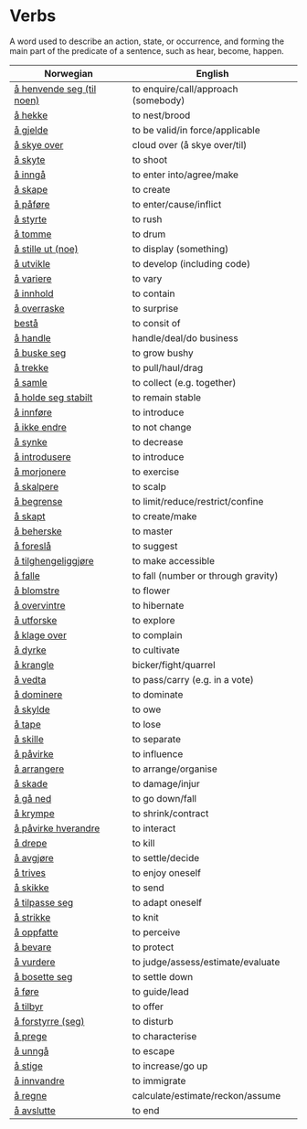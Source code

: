 # Verbs

A word used to describe an action, state, or occurrence, and forming the main part of the predicate of a sentence, such as hear, become, happen.

| Norwegian | English |
| --- | --- |
| [å henvende seg (til noen)](https://www.ordnett.no/search?language=no&phrase=å%20henvende%20seg%20(til%20noen)) | to enquire/call/approach (somebody) |
| [å hekke](https://www.ordnett.no/search?language=no&phrase=å%20hekke) | to nest/brood |
| [å gjelde](https://www.ordnett.no/search?language=no&phrase=å%20gjelde) | to be valid/in force/applicable |
| [å skye over](https://www.ordnett.no/search?language=no&phrase=å%20skye%20over) | cloud over (å skye over/til) |
| [å skyte](https://www.ordnett.no/search?language=no&phrase=å%20skyte) | to shoot |
| [å inngå](https://www.ordnett.no/search?language=no&phrase=å%20inngå) | to enter into/agree/make |
| [å skape](https://www.ordnett.no/search?language=no&phrase=å%20skape) | to create |
| [å påføre](https://www.ordnett.no/search?language=no&phrase=å%20påføre) | to enter/cause/inflict |
| [å styrte](https://www.ordnett.no/search?language=no&phrase=å%20styrte) | to rush |
| [å tomme](https://www.ordnett.no/search?language=no&phrase=å%20tomme) | to drum |
| [å stille ut (noe)](https://www.ordnett.no/search?language=no&phrase=å%20stille%20ut%20(noe)) | to display (something) |
| [å utvikle](https://www.ordnett.no/search?language=no&phrase=å%20utvikle) | to develop (including code) |
| [å variere](https://www.ordnett.no/search?language=no&phrase=å%20variere) | to vary |
| [å innhold](https://www.ordnett.no/search?language=no&phrase=å%20innhold) | to contain |
| [å overraske](https://www.ordnett.no/search?language=no&phrase=å%20overraske) | to surprise |
| [bestå](https://www.ordnett.no/search?language=no&phrase=bestå) | to consit of |
| [å handle](https://www.ordnett.no/search?language=no&phrase=å%20handle) | handle/deal/do business |
| [å buske seg](https://www.ordnett.no/search?language=no&phrase=å%20buske%20seg) | to grow bushy |
| [å trekke](https://www.ordnett.no/search?language=no&phrase=å%20trekke) | to pull/haul/drag |
| [å samle](https://www.ordnett.no/search?language=no&phrase=å%20samle) | to collect (e.g. together) |
| [å holde seg stabilt](https://www.ordnett.no/search?language=no&phrase=å%20holde%20seg%20stabilt) | to remain stable |
| [å innføre](https://www.ordnett.no/search?language=no&phrase=å%20innføre) | to introduce |
| [å ikke endre](https://www.ordnett.no/search?language=no&phrase=å%20ikke%20endre) | to not change |
| [å synke](https://www.ordnett.no/search?language=no&phrase=å%20synke) | to decrease |
| [å introdusere](https://www.ordnett.no/search?language=no&phrase=å%20introdusere) | to introduce |
| [å morjonere](https://www.ordnett.no/search?language=no&phrase=å%20morjonere) | to exercise |
| [å skalpere](https://www.ordnett.no/search?language=no&phrase=å%20skalpere) | to scalp |
| [å begrense](https://www.ordnett.no/search?language=no&phrase=å%20begrense) | to limit/reduce/restrict/confine |
| [å skapt](https://www.ordnett.no/search?language=no&phrase=å%20skapt) | to create/make |
| [å beherske](https://www.ordnett.no/search?language=no&phrase=å%20beherske) | to master |
| [å foreslå](https://www.ordnett.no/search?language=no&phrase=å%20foreslå) | to suggest |
| [å tilghengeliggjøre](https://www.ordnett.no/search?language=no&phrase=å%20tilghengeliggjøre) | to make accessible |
| [å falle](https://www.ordnett.no/search?language=no&phrase=å%20falle) | to fall (number or through gravity) |
| [å blomstre](https://www.ordnett.no/search?language=no&phrase=å%20blomstre) | to flower |
| [å overvintre](https://www.ordnett.no/search?language=no&phrase=å%20overvintre) | to hibernate |
| [å utforske](https://www.ordnett.no/search?language=no&phrase=å%20utforske) | to explore |
| [å klage over](https://www.ordnett.no/search?language=no&phrase=å%20klage%20over) | to complain |
| [å dyrke](https://www.ordnett.no/search?language=no&phrase=å%20dyrke) | to cultivate |
| [å krangle](https://www.ordnett.no/search?language=no&phrase=å%20krangle) | bicker/fight/quarrel |
| [å vedta](https://www.ordnett.no/search?language=no&phrase=å%20vedta) | to pass/carry (e.g. in a vote) |
| [å dominere](https://www.ordnett.no/search?language=no&phrase=å%20dominere) | to dominate |
| [å skylde](https://www.ordnett.no/search?language=no&phrase=å%20skylde) | to owe |
| [å tape](https://www.ordnett.no/search?language=no&phrase=å%20tape) | to lose |
| [å skille](https://www.ordnett.no/search?language=no&phrase=å%20skille) | to separate |
| [å påvirke](https://www.ordnett.no/search?language=no&phrase=å%20påvirke) | to influence |
| [å arrangere](https://www.ordnett.no/search?language=no&phrase=å%20arrangere) | to arrange/organise |
| [å skade](https://www.ordnett.no/search?language=no&phrase=å%20skade) | to damage/injur |
| [å gå ned](https://www.ordnett.no/search?language=no&phrase=å%20gå%20ned) | to go down/fall |
| [å krympe](https://www.ordnett.no/search?language=no&phrase=å%20krympe) | to shrink/contract |
| [å påvirke hverandre](https://www.ordnett.no/search?language=no&phrase=å%20påvirke%20hverandre) | to interact |
| [å drepe](https://www.ordnett.no/search?language=no&phrase=å%20drepe) | to kill |
| [å avgjøre](https://www.ordnett.no/search?language=no&phrase=å%20avgjøre) | to settle/decide |
| [å trives](https://www.ordnett.no/search?language=no&phrase=å%20trives) | to enjoy oneself |
| [å skikke](https://www.ordnett.no/search?language=no&phrase=å%20skikke) | to send |
| [å tilpasse seg](https://www.ordnett.no/search?language=no&phrase=å%20tilpasse%20seg) | to adapt oneself |
| [å strikke](https://www.ordnett.no/search?language=no&phrase=å%20strikke) | to knit |
| [å oppfatte](https://www.ordnett.no/search?language=no&phrase=å%20oppfatte) | to perceive |
| [å bevare](https://www.ordnett.no/search?language=no&phrase=å%20bevare) | to protect |
| [å vurdere](https://www.ordnett.no/search?language=no&phrase=å%20vurdere) | to judge/assess/estimate/evaluate |
| [å bosette seg](https://www.ordnett.no/search?language=no&phrase=å%20bosette%20seg) | to settle down |
| [å føre](https://www.ordnett.no/search?language=no&phrase=å%20føre) | to guide/lead |
| [å tilbyr](https://www.ordnett.no/search?language=no&phrase=å%20tilbyr) | to offer |
| [å forstyrre (seg)](https://www.ordnett.no/search?language=no&phrase=å%20forstyrre%20(seg)) | to disturb |
| [å prege](https://www.ordnett.no/search?language=no&phrase=å%20prege) | to characterise |
| [å unngå](https://www.ordnett.no/search?language=no&phrase=å%20unngå) | to escape |
| [å stige](https://www.ordnett.no/search?language=no&phrase=å%20stige) | to increase/go up |
| [å innvandre](https://www.ordnett.no/search?language=no&phrase=å%20innvandre) | to immigrate |
| [å regne](https://www.ordnett.no/search?language=no&phrase=å%20regne) | calculate/estimate/reckon/assume |
| [å avslutte](https://www.ordnett.no/search?language=no&phrase=å%20avslutte) | to end |


